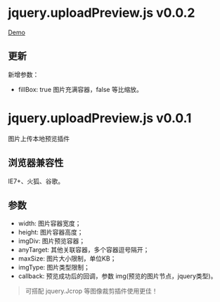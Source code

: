 # jquery.uploadPreview.js v0.0.2

[Demo](http://yscoder.github.io/jquery.uploadPreview/Demo.html)

## 更新
新增参数：
+ fillBox: true 图片充满容器，false 等比缩放。

# jquery.uploadPreview.js v0.0.1
图片上传本地预览插件

## 浏览器兼容性
IE7+、火狐、谷歌。

## 参数
+ width: 图片容器宽度；
+ height: 图片容器高度；
+ imgDiv: 图片预览容器；
+ anyTarget: 其他关联容器，多个容器逗号隔开；
+ maxSize: 图片大小限制，单位KB；
+ imgType: 图片类型限制；
+ callback: 预览成功后的回调，参数 img(预览的图片节点，jquery类型)。

> 可搭配 jquery.Jcrop 等图像裁剪插件使用更佳！
